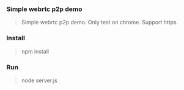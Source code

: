 ### Simple webrtc p2p demo
> Simple webrtc p2p demo.
> Only test on chrome. 
> Support https.

### Install
> npm install

### Run
> node server.js 
